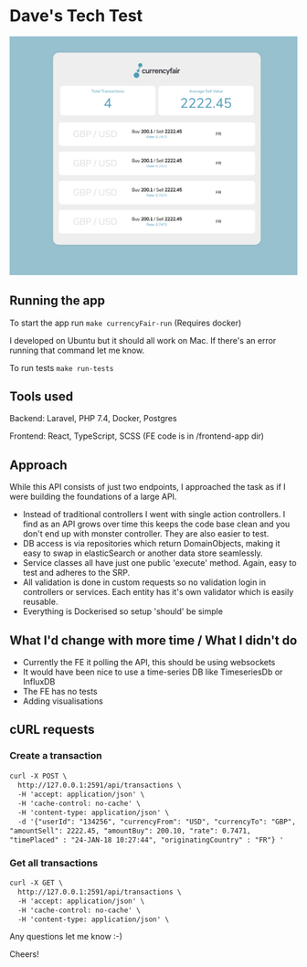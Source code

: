 

# Dave's Tech Test


![Screenshot](https://github.com/dave2591/cf/blob/master/screenshot.png?raw=true)


## Running the app

To start the app run `make currencyFair-run` (Requires docker)

I developed on Ubuntu but it should all work on Mac. If there's an error running that command let
me know.

To run tests `make run-tests`

## Tools used

Backend: Laravel, PHP 7.4, Docker, Postgres

Frontend: React, TypeScript, SCSS (FE code is in /frontend-app dir)

## Approach

While this API consists of just two endpoints, I approached the task as if I were building 
the foundations of a large API.

 - Instead of traditional controllers I went with single action controllers. I find as an API grows over time
 this keeps the code base clean and you don't end up with monster controller. They are also easier to test.
 - DB access is via repositories which return DomainObjects, making it easy to swap in elasticSearch or another data 
 store seamlessly.
 - Service classes all have just one public 'execute' method. Again, easy to test and adheres to the SRP.
 - All validation is done in custom requests so no validation login in controllers or services. Each entity has it's own 
 validator which is easily reusable.
 - Everything is Dockerised so setup 'should' be simple
 
## What I'd change with more time / What I didn't do
  - Currently the FE it polling the API, this should be using websockets
  - It would have been nice to use a time-series DB like TimeseriesDb or InfluxDB
  - The FE has no tests
  - Adding visualisations
    
## cURL requests
 
### Create a transaction

```
curl -X POST \
  http://127.0.0.1:2591/api/transactions \
  -H 'accept: application/json' \
  -H 'cache-control: no-cache' \
  -H 'content-type: application/json' \
  -d '{"userId": "134256", "currencyFrom": "USD", "currencyTo": "GBP", "amountSell": 2222.45, "amountBuy": 200.10, "rate": 0.7471, "timePlaced" : "24-JAN-18 10:27:44", "originatingCountry" : "FR"} '
```
 
### Get all transactions

```
curl -X GET \
  http://127.0.0.1:2591/api/transactions \
  -H 'accept: application/json' \
  -H 'cache-control: no-cache' \
  -H 'content-type: application/json' \
```

Any questions let me know :-)

Cheers!

